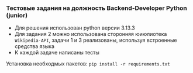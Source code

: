 ### Тестовые задания на должность Backend-Developer Python (junior)

- Для решения использован python версии 3.13.3
- Для задания 2 можно использована сторонняя юиюлиотека `Wikipedia-API`, задачи 1 и 3 реализованы, используя встроенные средства языка
- К каждой задаче написаны тесты 

Установка необходмых пакетов:
`pip install -r requirements.txt`
